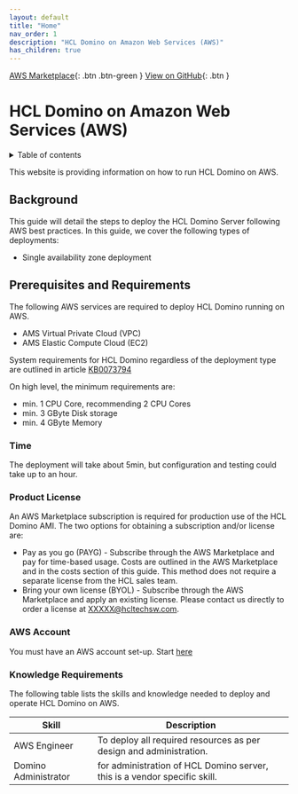 ```yaml
---
layout: default
title: "Home"
nav_order: 1
description: "HCL Domino on Amazon Web Services (AWS)"
has_children: true
---
```


[AWS Marketplace]( https://aws.amazon.com/marketplace/ ){: .btn .btn-green }
[View on GitHub](https://github.com/HCL-TECH-SOFTWARE/domino-on-aws){: .btn }

<h1>HCL Domino on Amazon Web Services (AWS)</h1>

<details close markdown="block">
  <summary>
    Table of contents
  </summary>
  {: .text-delta }
1. TOC
{:toc}
</details>

This website is providing information on how to run HCL Domino on AWS.

## Background
This guide will detail the steps to deploy the HCL Domino Server following AWS best practices. In this guide, we cover the following types of deployments:
* Single availability zone deployment

## Prerequisites and Requirements

The following AWS services are required to deploy HCL Domino running on AWS.
* AMS Virtual Private Cloud (VPC)
* AMS Elastic Compute Cloud (EC2)

System requirements for HCL Domino regardless of the deployment type are outlined in article [KB0073794](https://support.hcltechsw.com/csm?id=kb_article&sysparm_article=KB0073794)

On high level, the minimum requirements are:
* min. 1 CPU Core, recommending 2 CPU Cores
* min. 3 GByte Disk storage
* min. 4 GByte Memory

### Time

The deployment will take about 5min, but configuration
and testing could take up to an hour.

### Product License

An AWS Marketplace subscription is required for production use of the HCL Domino AMI. The two options for obtaining a subscription and/or license are:
* Pay as you go (PAYG) - Subscribe through the AWS Marketplace and pay for time-based usage. Costs are outlined in the AWS Marketplace and in the costs section of this guide. This method does not require a separate license from the HCL sales team.
* Bring your own license (BYOL) - Subscribe through the AWS Marketplace and apply an existing license. Please contact us directly to order a license at XXXXX@hcltechsw.com.


### AWS Account

You must have an AWS account set-up. 
Start [here](https://aws.amazon.com/getting-started/)

### Knowledge Requirements

The following table lists the skills and knowledge needed to deploy and operate HCL Domino on AWS.

Skill |	Description
---|---
AWS Engineer | To deploy all required resources as per design and administration.
Domino Administrator | for administration of HCL Domino server, this is a vendor specific skill.
